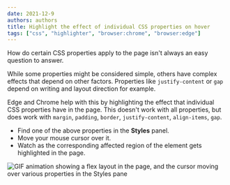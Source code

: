```yaml
---
date: 2021-12-9
authors: authors
title: Highlight the effect of individual CSS properties on hover
tags: ["css", "highlighter", "browser:chrome", "browser:edge"]
---
```

How do certain CSS properties apply to the page isn't always an easy question to answer.

While some properties might be considered simple, others have complex effects that depend on other factors. Properties like `justify-content` or `gap` depend on writing and layout direction for example.

Edge and Chrome help with this by highlighting the effect that individual CSS properties have in the page. This doesn't work with all properties, but does work with `margin`, `padding`, `border`, `justify-content`, `align-items`, `gap`.

* Find one of the above properties in the **Styles** panel.
* Move your mouse cursor over it.
* Watch as the corresponding affected region of the element gets highlighted in the page.

![GIF animation showing a flex layout in the page, and the cursor moving over various properties in the Styles pane](/assets/img/highlight-css-properties-on-hover.gif)
